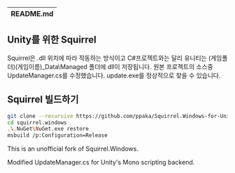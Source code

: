 | README.md |
|:---|

## Unity를 위한 Squirrel
Squirrel은 .dll 위치에 따라 작동하는 방식이고
C#프로젝트와는 달리
유니티는 (게임폴더)\(게임이름)_Data\Managed 폴더에 dll이 저장됩니다.
원본 프로젝트의 소스중 UpdateManager.cs를 수정했습니다.
update.exe를 정상적으로 찾을 수 있습니다.

## Squirrel 빌드하기

```sh
git clone --recursive https://github.com/ppaka/Squirrel.Windows-for-Unity
cd squirrel.windows
.\.NuGet\NuGet.exe restore
msbuild /p:Configuration=Release
```

This is an unofficial fork of Squirrel.Windows.

Modified UpdateManager.cs for Unity's Mono scripting backend.
